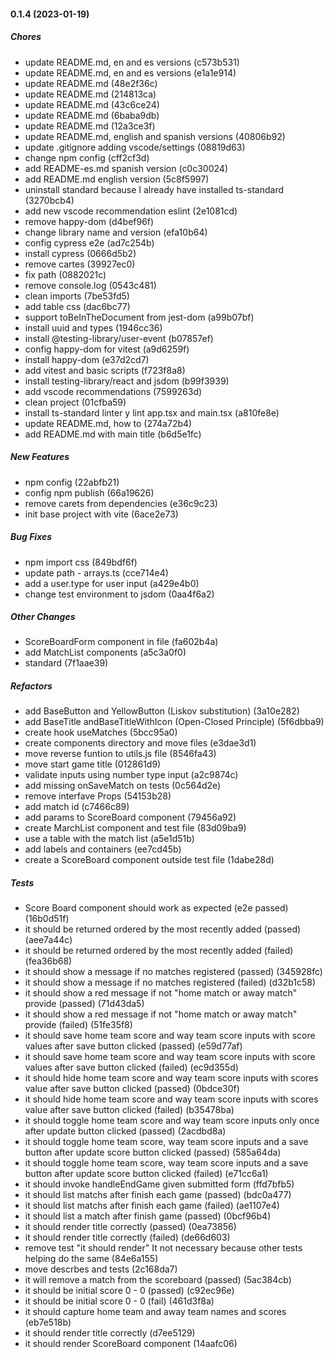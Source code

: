 #### 0.1.4 (2023-01-19)

##### Chores

*  update README.md, en and es versions (c573b531)
*  update README.md, en and es versions (e1a1e914)
*  update README.md (48e2f36c)
*  update README.md (214813ca)
*  update README.md (43c6ce24)
*  update README.md (6baba9db)
*  update README.md (12a3ce3f)
*  update README.md, english and spanish versions (40806b92)
*  update .gitignore adding vscode/settings (08819d63)
*  change npm config (cff2cf3d)
*  add README-es.md spanish version (c0c30024)
*  add README.md english version (5c8f5997)
*  uninstall standard because I already have installed ts-standard (3270bcb4)
*  add new vscode recommendation eslint (2e1081cd)
*  remove happy-dom (d4bef96f)
*  change library name and version (efa10b64)
*  config cypress e2e (ad7c254b)
*  install cypress (0666d5b2)
*  remove cartes (39927ec0)
*  fix path (0882021c)
*  remove console.log (0543c481)
*  clean imports (7be53fd5)
*  add table css (dac6bc77)
*  support toBeInTheDocument from jest-dom (a99b07bf)
*  install uuid and types (1946cc36)
*  install @testing-library/user-event (b07857ef)
*  config happy-dom for vitest (a9d6259f)
*  install happy-dom (e37d2cd7)
*  add vitest and basic scripts (f723f8a8)
*  install testing-library/react and jsdom (b99f3939)
*  add vscode recommendations (7599263d)
*  clean project (01cfba59)
*  install ts-standard linter y lint app.tsx and main.tsx (a810fe8e)
*  update README.md, how to (274a72b4)
*  add README.md with main title (b6d5e1fc)

##### New Features

*  npm config (22abfb21)
*  config npm publish (66a19626)
*  remove carets from dependencies (e36c9c23)
*  init base project with vite (6ace2e73)

##### Bug Fixes

*  npm import css (849bdf6f)
*  update path - arrays.ts (cce714e4)
*  add a user.type for user input (a429e4b0)
*  change test environment to jsdom (0aa4f6a2)

##### Other Changes

*  ScoreBoardForm component in file (fa602b4a)
*  add MatchList components (a5c3a0f0)
*  standard (7f1aae39)

##### Refactors

*   add BaseButton and YellowButton (Liskov substitution) (3a10e282)
*  add BaseTitle andBaseTitleWithIcon (Open-Closed Principle) (5f6dbba9)
*  create hook useMatches (5bcc95a0)
*  create components directory and move files (e3dae3d1)
*  move reverse funtion to utils.js file (8546fa43)
*  move start game title (012861d9)
*  validate inputs using number type input (a2c9874c)
*  add  missing onSaveMatch on tests (0c564d2e)
*  remove interfave Props (54153b28)
*  add match id (c7466c89)
*  add params to ScoreBoard component (79456a92)
*  create MarchList component and test file (83d09ba9)
*  use a table with the match list (a5e1d51b)
*  add labels and containers (ee7cd45b)
*  create a ScoreBoard component outside test file (1dabe28d)

##### Tests

*  Score Board component should work as expected (e2e passed) (16b0d51f)
*  it should be returned ordered by the most recently added (passed) (aee7a44c)
*  it should be returned ordered by the most recently added (failed) (fea36b68)
*  it should show a message if no matches registered (passed) (345928fc)
*  it should show a message if no matches registered (failed) (d32b1c58)
*  it should show a red message if not "home match or away match" provide (passed) (71d43da5)
*  it should show a red message if not "home match or away match" provide (failed) (51fe35f8)
*  it should save home team score and way team score inputs with score values after save button clicked (passed) (e59d77af)
*  it should save home team score and way team score inputs with score values after save button clicked (failed) (ec9d355d)
*  it should hide home team score and way team score inputs with scores value after save button clicked (passed) (0bdce30f)
*  it should hide home team score and way team score inputs with scores value after save button clicked (failed) (b35478ba)
*  it should toggle home team score and way team score inputs only once after update button clicked (passed) (2acdbd8a)
*  it should toggle home team score, way team score inputs and a save button after update score button clicked (passed) (585a64da)
*  it should toggle home team score, way team score inputs and a save button after update score button clicked (failed) (e71cc6a1)
*  it should invoke handleEndGame given submitted form (ffd7bfb5)
*  it should list matchs after finish each game (passed) (bdc0a477)
*  it should list matchs after finish each game (failed) (ae1107e4)
*  it should list a match after finish game (passed) (0bcf96b4)
*  it should render title correctly (passed) (0ea73856)
*  it should render title correctly (failed) (de66d603)
*  remove test "it should render" It not necessary because other tests helping do the same (84e6a155)
*  move descrbes and tests (2c168da7)
*  it will remove a match from the scoreboard (passed) (5ac384cb)
*  it should be initial score 0 - 0 (passed) (c92ec96e)
*  it should be initial score 0 - 0 (fail) (461d3f8a)
*  it should capture home team and away team names and scores (eb7e518b)
*  it should render title correctly (d7ee5129)
*  it should render ScoreBoard component (14aafc06)

